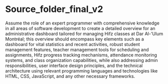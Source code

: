 # Source_folder_final_v2
 Assume the role of an expert programmer with comprehensive knowledge in all areas of software development to create a detailed overview for an administrative dashboard tailored for managing Hifz classes at Dar Al-'Ulum Montréal; this overview should encompass key elements such as a dashboard for vital statistics and recent activities, robust student management features, teacher management tools for scheduling and assignments, Hifz progress tracking mechanisms, attendance monitoring systems, and class organization capabilities, while also addressing admin responsibilities, user interface design principles, and the technical architecture using relevant programming languages and technologies like HTML, CSS, JavaScript, and any other necessary frameworks.
